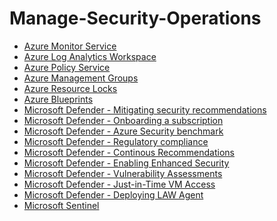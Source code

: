 # Manage-Security-Operations


- [Azure Monitor Service](https://github.com/earkevin11/Azure-Monitor-Service)<br>
- [Azure Log Analytics Workspace](https://github.com/earkevin11/Log-Analytics-Workspace)
- [Azure Policy Service](https://github.com/earkevin11/Policy-Service)
- [Azure Management Groups](https://github.com/earkevin11/Management-Groups)
- [Azure Resource Locks](https://github.com/earkevin11/Resource-Locks)
- [Azure Blueprints](https://github.com/earkevin11/Azure-Blueprints)
- [Microsoft Defender - Mitigating security recommendations]()
- [Microsoft Defender - Onboarding a subscription]()
- [Microsoft Defender - Azure Security benchmark]()
- [Microsoft Defender - Regulatory compliance]()
- [Microsoft Defender - Continous Recommendations]()
- [Microsoft Defender - Enabling Enhanced Security]()
- [Microsoft Defender - Vulnerability Assessments]()
- [Microsoft Defender - Just-in-Time VM Access]()
- [Microsoft Defender - Deploying LAW Agent]()
- [Microsoft Sentinel]()
